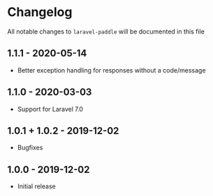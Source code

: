 # Changelog

All notable changes to `laravel-paddle` will be documented in this file

## 1.1.1 - 2020-05-14

- Better exception handling for responses without a code/message

## 1.1.0 - 2020-03-03

- Support for Laravel 7.0

## 1.0.1 + 1.0.2 - 2019-12-02

- Bugfixes

## 1.0.0 - 2019-12-02

- Initial release
